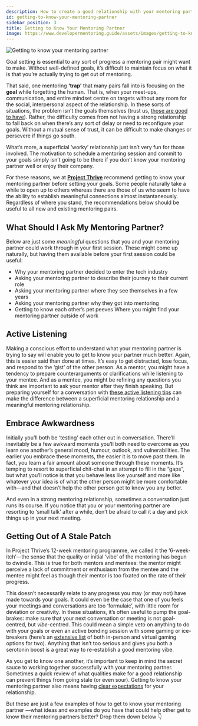 ```yaml
---
description: How to create a good relationship with your mentoring partner in order to achieve your mentoring goals.
id: getting-to-know-your-mentoring-partner
sidebar_position: 3
title: Getting to Know Your Mentoring Partner
image: https://www.developermentoring.guide/assets/images/getting-to-know-mentoring-partner-dc9ba319b428f54cc8e3544b6402ea39.png
---
```


<head>
    <meta property="og:title" content="Getting to Know Your Mentoring Partner" />
    <meta property="og:type" content="article" />
    <meta property="og:url" content="https://www.developermentoring.guide/docs/meeting-with-your-mentoring-partner/getting-to-know-your-mentoring-partner" />
    <meta name="twitter:card" content="summary_large_image" />
    <meta name="twitter:site" content="https://www.developermentoring.guide/" />
    <meta name="twitter:title" content="Getting to Know Your Mentoring Partner" />
</head>

![Getting to know your mentoring partner](/img/assets/getting-to-know-mentoring-partner.png)

Goal setting is essential to any sort of progress a mentoring pair might want to make. Without well-defined goals, it’s difficult to maintain focus on what it is that you’re actually trying to get out of mentoring.

That said, one mentoring **‘trap’** that many pairs fall into is focusing on the **goal** while forgetting the human. That is, when  your meet-ups, communication, and entire mindset centre on targets without any room for the social, interpersonal aspect of the relationship. In these sorts of situations, the problem isn’t the goals themselves (trust us, [those are good to have](https://www.developermentoring.guide/docs/essential-mentoring-resources/why-should-you-set-goals)). Rather, the difficulty comes from not having a strong relationship to fall back on when there’s any sort of delay or need to reconfigure your goals. Without a mutual sense of trust, it can be difficult to make changes or persevere if things go south.

What’s more, a superficial ‘worky’ relationship just isn’t very fun for those involved. The motivation to schedule a mentoring session and commit to your goals simply isn’t going to be there if you don’t know your mentoring partner well or enjoy their company.

For these reasons, we at [**Project Thrive**](https://www.developermentoring.guide/docs/introduction/about-project-thrive) recommend getting to know your mentoring partner before setting your goals. Some people naturally take a while to open up to others whereas there are those of us who seem to have the ability to establish meaningful connections almost instantaneously. Regardless of where you stand, the recommendations below should be useful to all new and existing mentoring pairs.

## What Should I Ask My Mentoring Partner?

Below are just some _meaningful_ questions that you and your mentoring partner could work through in your first session. These might come up naturally, but having them available before your first session could be useful:

* Why your mentoring partner decided to enter the tech industry
* Asking your mentoring partner to describe their journey to their current role
* Asking your mentoring partner where they see themselves in a few years
* Asking your mentoring partner why they got into mentoring
* Getting to know each other’s pet peeves
Where you might find your mentoring partner outside of work

## Active Listening

Making a conscious effort to understand what your mentoring partner is trying to say will enable you to get to know your partner much better. Again, this is easier said than done at times. It’s easy to get distracted, lose focus, and respond to the ‘gist’ of the other person. As a mentor, you might have a tendency to prepare counterarguments or clarifications while listening to your mentee. And as a mentee, you might be refining any questions you think are important to ask your mentor after they finish speaking. But preparing yourself for a conversation with [these active listening tips](https://www.developermentoring.guide/docs/getting-started-with-mentoring/For%20Mentors/mentor-skills#1-active-listening) can make the difference between a superficial mentoring relationship and a meaningful mentoring relationship.

## Embrace Awkwardness

Initially you’ll both be ‘testing’ each other out in conversation. There’ll inevitably be a few awkward moments you’ll both need to overcome as you learn one another’s general mood, humour, outlook, and vulnerabilities. The earlier you embrace these moments, the easier it is to move past them. In fact, you learn a fair amount about someone through these moments. It’s temping to resort to superficial chit-chat in an attempt to fill in the “gaps”, but what you’ll notice is that you behave less like yourself and more like whatever your idea is of what the other person might be more comfortable with—and that doesn’t help the other person get to know you any better.

And even in a strong mentoring relationship, sometimes a conversation just runs its course. If you notice that you or your mentoring partner are resorting to ‘small talk’ after a while, don’t be afraid to call it a day and pick things up in your next meeting.

## Getting Out of A Stale Patch

In Project Thrive’s 12-week mentoring programme, we called it the ‘6-week-itch’—the sense that the quality or initial ‘vibe’ of the mentoring has begun to dwindle. This is true for both mentors and mentees: the mentor might perceive a lack of commitment or enthusiasm from the mentee and the mentee might feel as though their mentor is too fixated on the rate of their progress.

This doesn’t necessarily relate to any progress you may (or may not) have made towards your goals. It could even be the case that one of you feels your meetings and conversations are too ‘formulaic’, with little room for deviation or creativity. In these situations, it’s often useful to pump the goal-brakes: make sure that your next conversation or meeting is not goal-centred, but _vibe_-centred. This could mean a simple veto on anything to do with your goals or even an active bonding session with some gaming or ice-breakers (here’s an [extensive list](https://www.buzzfeed.com/melanie_aman/games-you-can-play-with-only-two-people) of both in-person and virtual gaming options for two). Anything that isn’t too serious and gives you both a serotonin boost is a great way to re-establish a good mentoring vibe.

As you get to know one another, it’s important to keep in mind the secret sauce to working together successfully with your mentoring partner. Sometimes a quick review of what qualities make for a good relationship can prevent things from going stale (or even sour). Getting to know your mentoring partner also means having [clear expectations](https://www.developermentoring.guide/docs/meeting-with-your-mentoring-partner/the-mentoring-agreement) for your relationship.

But these are just a few examples of how to get to know your mentoring partner —what ideas and examples do you have that could help other get to know their mentoring partners better? Drop them down below 👇
